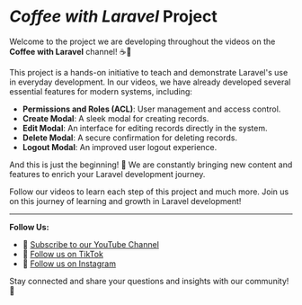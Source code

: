 # *Coffee with Laravel* Project

Welcome to the project we are developing throughout the videos on the **Coffee with Laravel** channel! ☕🚀

This project is a hands-on initiative to teach and demonstrate Laravel's use in everyday development. In our videos, we have already developed several essential features for modern systems, including:

- **Permissions and Roles (ACL)**: User management and access control.  
- **Create Modal**: A sleek modal for creating records.  
- **Edit Modal**: An interface for editing records directly in the system.  
- **Delete Modal**: A secure confirmation for deleting records.  
- **Logout Modal**: An improved user logout experience.

And this is just the beginning! 🚧 We are constantly bringing new content and features to enrich your Laravel development journey.

Follow our videos to learn each step of this project and much more. Join us on this journey of learning and growth in Laravel development!

---

**Follow Us:**

- 🌟 [Subscribe to our YouTube Channel](https://www.youtube.com/@coffeewithlaravel582)  
- 🎥 [Follow us on TikTok](https://www.tiktok.com/@coffewithlaravel?_t=ZM-8sqDlvdUiuc&_r=1)  
- 📸 [Follow us on Instagram](https://www.instagram.com/coffeelaravel/)  

Stay connected and share your questions and insights with our community! 💬
